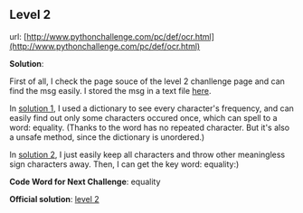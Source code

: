 ## Level 2

url: [http://www.pythonchallenge.com/pc/def/ocr.html](http://www.pythonchallenge.com/pc/def/ocr.html)

**Solution**:

First of all, I check the page souce of the level 2 chanllenge page and can find the msg easily. I stored the msg in a text file [here](https://github.com/liuyubobobo/Python-Challenge/blob/master/level-02/msg.txt).

In [solution 1](https://github.com/liuyubobobo/Python-Challenge/blob/master/level-02/02.py), I used a dictionary to see every character's frequency, and can easily find out only some characters occured once, which can spell to a word: equality. (Thanks to the word has no repeated character. But it's also a unsafe method, since the dictionary is unordered.)

In [solution 2](https://github.com/liuyubobobo/Python-Challenge/blob/master/level-02/02_2.py), I just easily keep all characters and throw other meaningless sign characters away. Then, I can get the key word: equality:)

**Code Word for Next Challenge**: equality

**Official solution**: [level 2](http://wiki.pythonchallenge.com/index.php?title=Level2:Main_Page)